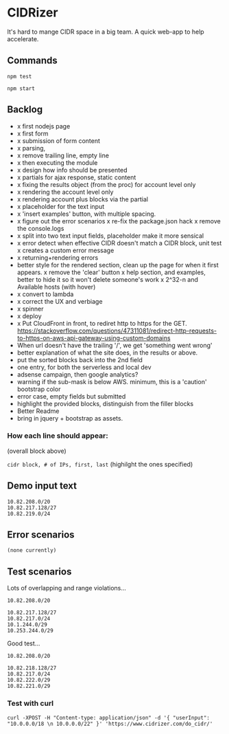 # CIDRizer

It's hard to mange CIDR space in a big team.
A quick web-app to help accelerate.

## Commands

`npm test`

`npm start`

## Backlog

- x first nodejs page
- x first form
- x submission of form content
- x parsing,
- x remove trailing line, empty line
- x then executing the module
- x design how info should be presented
- x partials for ajax response, static content
- x fixing the results object (from the proc) for account level only
- x rendering the account level only
- x rendering account plus blocks via the partial
- x placeholder for the text input
- x 'insert examples' button, with multiple spacing.
- x figure out the error scenarios
    x re-fix the package.json hack
    x remove the console.logs
- x split into two text input fields, placeholder make it more sensical
- x error detect when effective CIDR doesn't match a CIDR block, unit test
    x creates a custom error message
- x returning+rendering errors
- better style for the rendered section, clean up the page for when it first appears.
    x remove the 'clear' button
    x help section, and examples, better to hide it so it won't delete someone's work
    x 2^32-n and Available hosts (with hover)
- x convert to lambda
- x correct the UX and verbiage
- x spinner
- x deploy
- x Put CloudFront in front, to rediret http to https for the GET.
  https://stackoverflow.com/questions/47311081/redirect-http-requests-to-https-on-aws-api-gateway-using-custom-domains
- When url doesn't have the trailing '/', we get 'something went wrong'
- better explanation of what the site does, in the results or above.
- put the sorted blocks back into the 2nd field
- one entry, for both the serverless and local dev
- adsense campaign, then google analytics?
- warning if the sub-mask is below AWS. minimum, this is a 'caution' bootstrap color
- error case, empty fields but submitted
- highlight the provided blocks, distinguish from the filler blocks
- Better Readme
- bring in jquery + bootstrap as assets.

### How each line should appear:

(overall block above)

`cidr block, # of IPs, first, last`
(highilght the ones specified)

## Demo input text

```
10.82.208.0/20
10.82.217.128/27
10.82.219.0/24
```

## Error scenarios

```
(none currently)
```

## Test scenarios

Lots of overlapping and range violations...

```
10.82.208.0/20

10.82.217.128/27
10.82.217.0/24
10.1.244.0/29
10.253.244.0/29
```

Good test...

```
10.82.208.0/20

10.82.218.128/27
10.82.217.0/24
10.82.222.0/29
10.82.221.0/29
```

### Test with curl

`curl -XPOST -H "Content-type: application/json" -d '{ "userInput": "10.0.0.0/18 \n 10.0.0.0/22" }' 'https://www.cidrizer.com/do_cidr/'`
